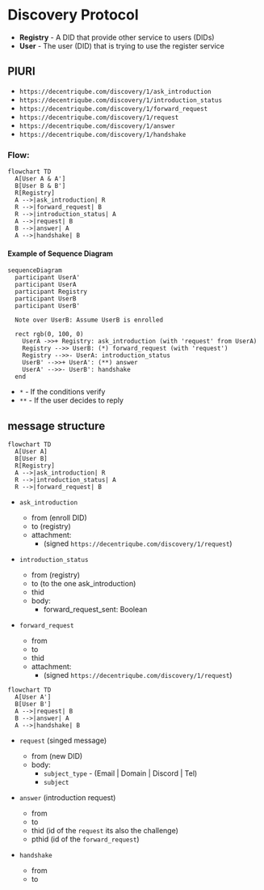 # Discovery Protocol


- **Registry** - A DID that provide other service to users (DIDs)
- **User** - The user (DID) that is trying to use the register service

## PIURI

- `https://decentriqube.com/discovery/1/ask_introduction`
- `https://decentriqube.com/discovery/1/introduction_status`
- `https://decentriqube.com/discovery/1/forward_request`
- `https://decentriqube.com/discovery/1/request`
- `https://decentriqube.com/discovery/1/answer`
- `https://decentriqube.com/discovery/1/handshake`


### Flow:

```mermaid
flowchart TD
  A[User A & A']
  B[User B & B']
  R[Registry]
  A -->|ask_introduction| R
  R -->|forward_request| B
  R -->|introduction_status| A
  A -->|request| B
  B -->|answer| A
  A -->|handshake| B
```

#### Example of Sequence Diagram

```mermaid
sequenceDiagram
  participant UserA'
  participant UserA
  participant Registry
  participant UserB
  participant UserB'

  Note over UserB: Assume UserB is enrolled

  rect rgb(0, 100, 0)
    UserA ->>+ Registry: ask_introduction (with 'request' from UserA)
    Registry -->> UserB: (*) forward_request (with 'request')
    Registry -->>- UserA: introduction_status
    UserB' -->>+ UserA': (**) answer
    UserA' -->>- UserB': handshake
  end
```
- `*` - If the conditions verify
- `**` - If the user decides to reply

## message structure

```mermaid
flowchart TD
  A[User A]
  B[User B]
  R[Registry]
  A -->|ask_introduction| R
  R -->|introduction_status| A
  R -->|forward_request| B
```

- `ask_introduction`
  - from (enroll DID)
  - to (registry)
  - attachment:
    - (signed `https://decentriqube.com/discovery/1/request`)

- `introduction_status`
  - from (registry)
  - to (to the one ask_introduction)
  - thid
  - body:
    - forward_request_sent: Boolean

- `forward_request`
  - from
  - to
  - thid
  - attachment:
    - (signed `https://decentriqube.com/discovery/1/request`)


```mermaid
flowchart TD
  A[User A']
  B[User B']
  A -->|request| B
  B -->|answer| A
  A -->|handshake| B
```

- `request` (singed message)
  - from (new DID)
  - body:
    - `subject_type` - (Email | Domain | Discord | Tel)
    - `subject`

- `answer` (introduction request)
  - from
  - to
  - thid (id of the `request` its also the challenge)
  - pthid (id of the `forward_request`)


- `handshake`
  - from
  - to